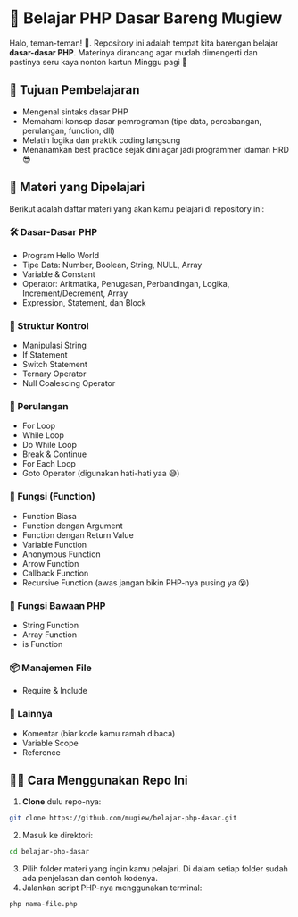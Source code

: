 # 📘 Belajar PHP Dasar Bareng Mugiew

Halo, teman-teman! 👋.
Repository ini adalah tempat kita barengan belajar **dasar-dasar PHP**. Materinya dirancang agar mudah dimengerti dan pastinya seru kaya nonton kartun Minggu pagi 🐣

## 🎯 Tujuan Pembelajaran

- Mengenal sintaks dasar PHP
- Memahami konsep dasar pemrograman (tipe data, percabangan, perulangan, function, dll)
- Melatih logika dan praktik coding langsung
- Menanamkan best practice sejak dini agar jadi programmer idaman HRD 😎

## 🧠 Materi yang Dipelajari

Berikut adalah daftar materi yang akan kamu pelajari di repository ini:

### 🛠️ Dasar-Dasar PHP
- Program Hello World
- Tipe Data: Number, Boolean, String, NULL, Array
- Variable & Constant
- Operator: Aritmatika, Penugasan, Perbandingan, Logika, Increment/Decrement, Array
- Expression, Statement, dan Block

### 🔀 Struktur Kontrol
- Manipulasi String
- If Statement
- Switch Statement
- Ternary Operator
- Null Coalescing Operator

### 🔁 Perulangan
- For Loop
- While Loop
- Do While Loop
- Break & Continue
- For Each Loop
- Goto Operator (digunakan hati-hati yaa 😅)

### 🧩 Fungsi (Function)
- Function Biasa
- Function dengan Argument
- Function dengan Return Value
- Variable Function
- Anonymous Function
- Arrow Function
- Callback Function
- Recursive Function (awas jangan bikin PHP-nya pusing ya 😵)

### 🧰 Fungsi Bawaan PHP
- String Function
- Array Function
- is Function

### 📦 Manajemen File
- Require & Include

### 🧪 Lainnya
- Komentar (biar kode kamu ramah dibaca)
- Variable Scope
- Reference

## 🧑‍💻 Cara Menggunakan Repo Ini

1. **Clone** dulu repo-nya:
```bash
git clone https://github.com/mugiew/belajar-php-dasar.git
```
2. Masuk ke direktori:
```bash
cd belajar-php-dasar
```
3. Pilih folder materi yang ingin kamu pelajari. Di dalam setiap folder sudah ada penjelasan dan contoh kodenya.
4. Jalankan script PHP-nya menggunakan terminal:
```bash
php nama-file.php
```
